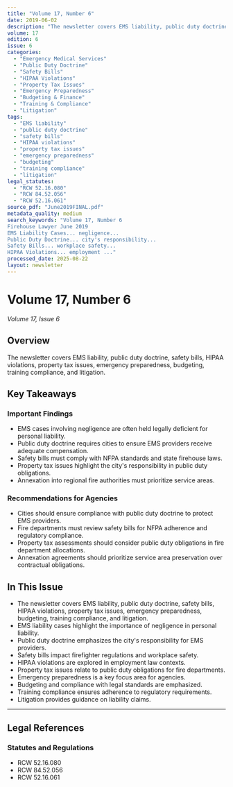 ```yaml
---
title: "Volume 17, Number 6"
date: 2019-06-02
description: "The newsletter covers EMS liability, public duty doctrine, safety bills, HIPAA violations, property tax issues, emergency preparedness, budgeting, training compliance, and litigation."
volume: 17
edition: 6
issue: 6
categories:
  - "Emergency Medical Services"
  - "Public Duty Doctrine"
  - "Safety Bills"
  - "HIPAA Violations"
  - "Property Tax Issues"
  - "Emergency Preparedness"
  - "Budgeting & Finance"
  - "Training & Compliance"
  - "Litigation"
tags:
  - "EMS liability"
  - "public duty doctrine"
  - "safety bills"
  - "HIPAA violations"
  - "property tax issues"
  - "emergency preparedness"
  - "budgeting"
  - "training compliance"
  - "litigation"
legal_statutes:
  - "RCW 52.16.080"
  - "RCW 84.52.056"
  - "RCW 52.16.061"
source_pdf: "June2019FINAL.pdf"
metadata_quality: medium
search_keywords: "Volume 17, Number 6
Firehouse Lawyer June 2019
EMS Liability Cases... negligence...
Public Duty Doctrine... city's responsibility...
Safety Bills... workplace safety...
HIPAA Violations... employment ..."
processed_date: 2025-08-22
layout: newsletter
---
```


# Volume 17, Number 6

*Volume 17, Issue 6*

## Overview

The newsletter covers EMS liability, public duty doctrine, safety bills, HIPAA violations, property tax issues, emergency preparedness, budgeting, training compliance, and litigation.

## Key Takeaways

### Important Findings

- EMS cases involving negligence are often held legally deficient for personal liability.
- Public duty doctrine requires cities to ensure EMS providers receive adequate compensation.
- Safety bills must comply with NFPA standards and state firehouse laws.
- Property tax issues highlight the city's responsibility in public duty obligations.
- Annexation into regional fire authorities must prioritize service areas.

### Recommendations for Agencies

- Cities should ensure compliance with public duty doctrine to protect EMS providers.
- Fire departments must review safety bills for NFPA adherence and regulatory compliance.
- Property tax assessments should consider public duty obligations in fire department allocations.
- Annexation agreements should prioritize service area preservation over contractual obligations.

## In This Issue

- The newsletter covers EMS liability, public duty doctrine, safety bills, HIPAA violations, property tax issues, emergency preparedness, budgeting, training compliance, and litigation.
- EMS liability cases highlight the importance of negligence in personal liability.
- Public duty doctrine emphasizes the city's responsibility for EMS providers.
- Safety bills impact firefighter regulations and workplace safety.
- HIPAA violations are explored in employment law contexts.
- Property tax issues relate to public duty obligations for fire departments.
- Emergency preparedness is a key focus area for agencies.
- Budgeting and compliance with legal standards are emphasized.
- Training compliance ensures adherence to regulatory requirements.
- Litigation provides guidance on liability claims.

---

## Legal References

### Statutes and Regulations

- RCW 52.16.080
- RCW 84.52.056
- RCW 52.16.061

